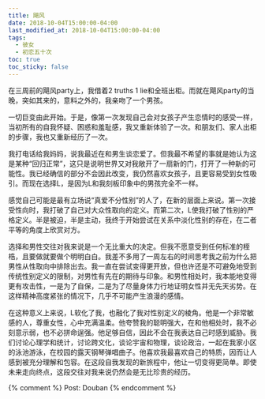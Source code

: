 ```yaml
---
title: 飓风
date: 2018-10-04T15:00:00-04:00
last_modified_at: 2018-10-04T15:00:00-04:00
tags:
  - 彼女
  - 初恋五十次
toc: true
toc_sticky: false
---
```


在三周前的飓风party上，我借着2 truths 1 lie和全班出柜。而就在飓风party的当晚，突如其来的，意料之外的，我亲吻了一个男孩。

<!--more-->

一切巨变由此开始。于是，像第一次发现自己会对女孩子产生恋情时的感受一样，当初所有的自我怀疑、困惑和羞耻感，我又重新体验了一次。和朋友们、家人出柜的步骤，我也又重新经历了一次。

我打电话给我妈妈，说我最近在和男生谈恋爱了。但我最不希望的事就是她认为这是某种“回归正常”，这只是说明世界又对我敞开了一扇新的门，打开了一种新的可能性。我已经确信的部分不会因此改变，我仍然喜欢女孩子，且更容易受到女性吸引。而现在选择L，是因为L和我刻板印象中的男孩完全不一样。

感觉自己可能是最有立场说“真爱不分性别”的人了，在新的层面上来说。第一次接受性向时，我打破了自己对大众性取向的定义。而第二次，L使我打破了性别的严格定义。半是被迫，半是主动，我终于开始尝试在关系中淡化性别的存在，在二者平等的角度上欣赏对方。

选择和男性交往对我来说是一个无比重大的决定。但我不愿意受到任何标准的桎梏，且要做就要做个明明白白。我差不多用了一周左右的时间思考我之前为什么把男性从性取向中排除出去。我一直在尝试变得更开放，但也许还是不可避免地受到传统性别定义的限制，对男性有先在的期待与印象。和男性相处时，我本能地变得更有攻击性，一是为了自保，二是为了尽量身体力行地证明女性并无先天劣势。在这样精神高度紧张的情况下，几乎不可能产生浪漫的感情。

在这种意义上来说，L软化了我，也融化了我对性别定义的棱角。他是一个非常敏感的人，尊重女性，心中充满温柔。他夸赞我的聪明强大，在和他相处时，我不必刻意示弱，也不必拼命逞强。他足够自信，因此不会在我表达自己时感到威胁。我们讨论心理学和统计，讨论跨文化，谈论宇宙和物理，谈论政治，一起在我家小区的泳池游泳，在校园的露天钢琴弹唱曲子。他喜欢我最喜欢自己的特质，因而让人感到被充分理解和包容。在这段自我发现的新旅程中，他让一切变得更简单。即使未来走向终点，这段交往对我来说仍然会是无比珍贵的经历。

{% comment %}
Post: Douban
{% endcomment %}